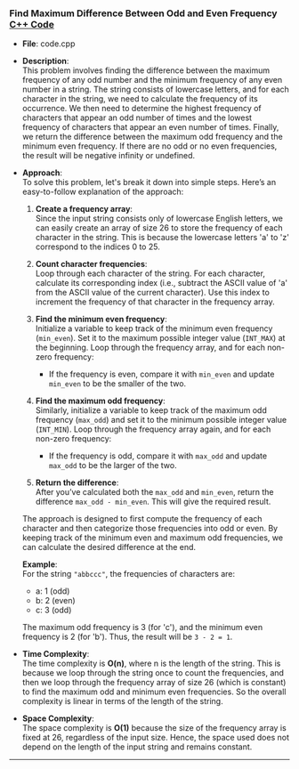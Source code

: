 ### **Find Maximum Difference Between Odd and Even Frequency** [C++ Code](./code.cpp)
   - **File**: code.cpp
   - **Description**:  
     This problem involves finding the difference between the maximum frequency of any odd number and the minimum frequency of any even number in a string. The string consists of lowercase letters, and for each character in the string, we need to calculate the frequency of its occurrence. We then need to determine the highest frequency of characters that appear an odd number of times and the lowest frequency of characters that appear an even number of times. Finally, we return the difference between the maximum odd frequency and the minimum even frequency. If there are no odd or no even frequencies, the result will be negative infinity or undefined.

   - **Approach**:  
     To solve this problem, let's break it down into simple steps. Here’s an easy-to-follow explanation of the approach:

     1. **Create a frequency array**:  
        Since the input string consists only of lowercase English letters, we can easily create an array of size 26 to store the frequency of each character in the string. This is because the lowercase letters 'a' to 'z' correspond to the indices 0 to 25.

     2. **Count character frequencies**:  
        Loop through each character of the string. For each character, calculate its corresponding index (i.e., subtract the ASCII value of 'a' from the ASCII value of the current character). Use this index to increment the frequency of that character in the frequency array.

     3. **Find the minimum even frequency**:  
        Initialize a variable to keep track of the minimum even frequency (`min_even`). Set it to the maximum possible integer value (`INT_MAX`) at the beginning. Loop through the frequency array, and for each non-zero frequency:
        - If the frequency is even, compare it with `min_even` and update `min_even` to be the smaller of the two.

     4. **Find the maximum odd frequency**:  
        Similarly, initialize a variable to keep track of the maximum odd frequency (`max_odd`) and set it to the minimum possible integer value (`INT_MIN`). Loop through the frequency array again, and for each non-zero frequency:
        - If the frequency is odd, compare it with `max_odd` and update `max_odd` to be the larger of the two.

     5. **Return the difference**:  
        After you’ve calculated both the `max_odd` and `min_even`, return the difference `max_odd - min_even`. This will give the required result.

     The approach is designed to first compute the frequency of each character and then categorize those frequencies into odd or even. By keeping track of the minimum even and maximum odd frequencies, we can calculate the desired difference at the end.

     **Example**:  
     For the string `"abbccc"`, the frequencies of characters are:
     - a: 1 (odd)
     - b: 2 (even)
     - c: 3 (odd)

     The maximum odd frequency is 3 (for 'c'), and the minimum even frequency is 2 (for 'b'). Thus, the result will be `3 - 2 = 1`.

   - **Time Complexity**:  
     The time complexity is **O(n)**, where n is the length of the string. This is because we loop through the string once to count the frequencies, and then we loop through the frequency array of size 26 (which is constant) to find the maximum odd and minimum even frequencies. So the overall complexity is linear in terms of the length of the string.

   - **Space Complexity**:  
     The space complexity is **O(1)** because the size of the frequency array is fixed at 26, regardless of the input size. Hence, the space used does not depend on the length of the input string and remains constant.

---
